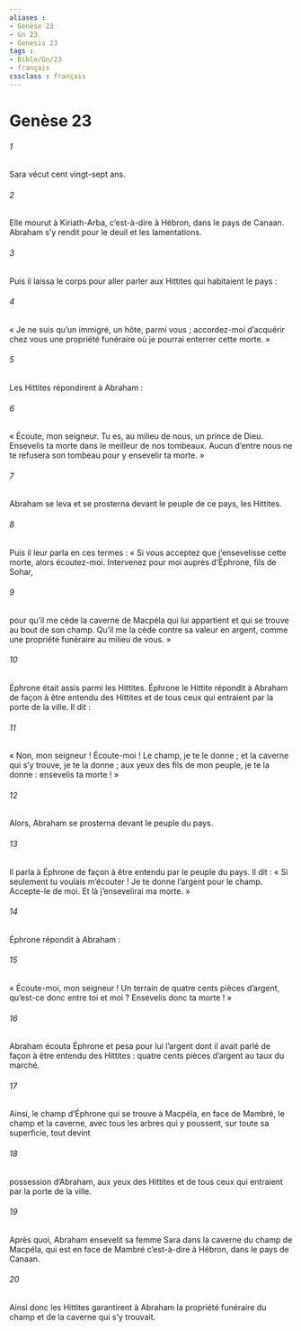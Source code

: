 ```yaml
---
aliases : 
- Genèse 23
- Gn 23
- Genesis 23
tags : 
- Bible/Gn/23
- français
cssclass : français
---
```


# Genèse 23

###### 1
Sara vécut cent vingt-sept ans.
###### 2
Elle mourut à Kiriath-Arba, c’est-à-dire à Hébron, dans le pays de Canaan. Abraham s’y rendit pour le deuil et les lamentations.
###### 3
Puis il laissa le corps pour aller parler aux Hittites qui habitaient le pays :
###### 4
« Je ne suis qu’un immigré, un hôte, parmi vous ; accordez-moi d’acquérir chez vous une propriété funéraire où je pourrai enterrer cette morte. »
###### 5
Les Hittites répondirent à Abraham :
###### 6
« Écoute, mon seigneur. Tu es, au milieu de nous, un prince de Dieu. Ensevelis ta morte dans le meilleur de nos tombeaux. Aucun d’entre nous ne te refusera son tombeau pour y ensevelir ta morte. »
###### 7
Abraham se leva et se prosterna devant le peuple de ce pays, les Hittites.
###### 8
Puis il leur parla en ces termes : « Si vous acceptez que j’ensevelisse cette morte, alors écoutez-moi. Intervenez pour moi auprès d’Éphrone, fils de Sohar,
###### 9
pour qu’il me cède la caverne de Macpéla qui lui appartient et qui se trouve au bout de son champ. Qu’il me la cède contre sa valeur en argent, comme une propriété funéraire au milieu de vous. »
###### 10
Éphrone était assis parmi les Hittites. Éphrone le Hittite répondit à Abraham de façon à être entendu des Hittites et de tous ceux qui entraient par la porte de la ville. Il dit :
###### 11
« Non, mon seigneur ! Écoute-moi ! Le champ, je te le donne ; et la caverne qui s’y trouve, je te la donne ; aux yeux des fils de mon peuple, je te la donne : ensevelis ta morte ! »
###### 12
Alors, Abraham se prosterna devant le peuple du pays.
###### 13
Il parla à Éphrone de façon à être entendu par le peuple du pays. Il dit : « Si seulement tu voulais m’écouter ! Je te donne l’argent pour le champ. Accepte-le de moi. Et là j’ensevelirai ma morte. »
###### 14
Éphrone répondit à Abraham :
###### 15
« Écoute-moi, mon seigneur ! Un terrain de quatre cents pièces d’argent, qu’est-ce donc entre toi et moi ? Ensevelis donc ta morte ! »
###### 16
Abraham écouta Éphrone et pesa pour lui l’argent dont il avait parlé de façon à être entendu des Hittites : quatre cents pièces d’argent au taux du marché.
###### 17
Ainsi, le champ d’Éphrone qui se trouve à Macpéla, en face de Mambré, le champ et la caverne, avec tous les arbres qui y poussent, sur toute sa superficie, tout devint
###### 18
possession d’Abraham, aux yeux des Hittites et de tous ceux qui entraient par la porte de la ville.
###### 19
Après quoi, Abraham ensevelit sa femme Sara dans la caverne du champ de Macpéla, qui est en face de Mambré c’est-à-dire à Hébron, dans le pays de Canaan.
###### 20
Ainsi donc les Hittites garantirent à Abraham la propriété funéraire du champ et de la caverne qui s’y trouvait.
